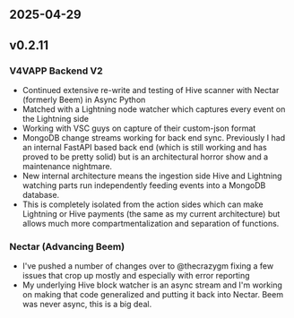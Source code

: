 
## 2025-04-29

## v0.2.11
### V4VAPP Backend V2

- Continued extensive re-write and testing of Hive scanner with Nectar (formerly Beem) in Async Python
- Matched with a Lightning node watcher which captures every event on the Lightning side
- Working with VSC guys on capture of their custom-json format
- MongoDB change streams working for back end sync. Previously I had an internal FastAPI based back end (which is still working and has proved to be pretty solid) but is an architectural horror show and a maintenance nightmare.
- New internal architecture means the ingestion side Hive and Lightning watching parts run independently feeding events into a MongoDB database.
- This is completely isolated from the action sides which can make Lightning or Hive payments (the same as my current architecture) but allows much more compartmentalization and separation of functions.

### Nectar (Advancing Beem)

- I've pushed a number of changes over to @thecrazygm fixing a few issues that crop up mostly and especially with error reporting
- My underlying Hive block watcher is an async stream and I'm working on making that code generalized and putting it back into Nectar. Beem was never async, this is a big deal.

